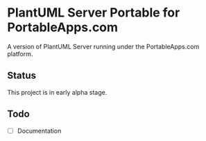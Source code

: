 # PlantUML Server Portable for PortableApps.com

A version of PlantUML Server running under the PortableApps.com
platform.

## Status 
This project is in early alpha stage. 

## Todo
- [ ] Documentation
